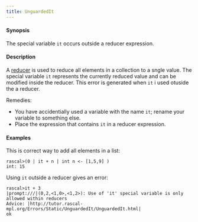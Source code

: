 ```yaml
---
title: UnguardedIt
---
```


#### Synopsis

The special variable `it` occurs outside a reducer expression.

#### Description

A [reducer](../../../../Rascal/Expressions/Reducer/index.md) is used to reduce all elements in a collection to a sngle value.
The special variable `it` represents the currently reduced value and can be modified inside the reducer.
This error is generated when `it` i used otuside the a reducer.

Remedies:

*  You have accidentially used a variable with the name `it`; rename your variable to something else.
*  Place the expression that contains `it` in a reducer expression.

#### Examples

This is correct way to add all elements in a list:

```rascal-shell 
rascal>(0 | it + n | int n <- [1,5,9] )
int: 15
```
Using `it` outside a reducer gives an error:

```rascal-shell ,error
rascal>it + 3
|prompt:///|(0,2,<1,0>,<1,2>): Use of 'it' special variable is only allowed within reducers
Advice: |http://tutor.rascal-mpl.org/Errors/Static/UnguardedIt/UnguardedIt.html|
ok
```


